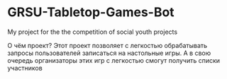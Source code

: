 # GRSU-Tabletop-Games-Bot
My project for the the competition of social youth projects

О чём проект?
Этот проект позволяет с легкостью обрабатывать запросы пользователей записаться на настольные игры. А в свою очередь организаторы этих игр с легкостью смогут получить списки участников

